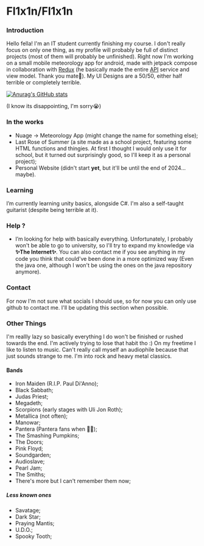# **Fl1x1n/Fl1x1n**
### Introduction

Hello fella! I'm an IT student currently finishing my course. I don't really focus on only one thing, as my profile will probably be full of distinct projects (most of them will probably be unfinished). Right now I'm working on a small mobile meteorology app for android, made with jetpack compose in collaboration with [Redux](https://github.com/ReduxFlakes) (he basically made the entire [API](https://open-meteo.com/) service and view model. Thank you mate🙏).
My UI Designs are a 50/50, either half terrible or completely terrible.

[![Anurag's GitHub stats](https://github-readme-stats.vercel.app/api?username=Fl1x1n)](https://github.com/Fl1x1n)

(I know its disappointing, I'm sorry😭)

### In the works
- Nuage -> Meteorology App (might change the name for something else);
- Last Rose of Summer (a site made as a school project, featuring some HTML functions and thingies. At first I thought I would only use it for school, but it turned out surprisingly good, so I'll keep it as a personal project);
- Personal Website (didn't start **yet**, but it'll be until the end of 2024... maybe).

### Learning
I’m currently learning unity basics, alongside C#. I'm also a self-taught guitarist (despite being terrible at it). 

### Help ?
-  I’m looking for help with basically everything. Unfortunately, I probably won't be able to go to university, so I'll try to expand my knowledge via **✨The Internet✨**. You can also contact me if you see anything in my code you think that could've been done in a more optimized way (Even the java one, although I won't be using the ones on the java repository anymore).

### Contact
For now I'm not sure what socials I should use, so for now you can only use github to contact me. I'll be updating this section when possible.

### Other Things
I'm reallly lazy so basically everything I do won't be finished or rushed towards the end. I'm actively trying to lose that habit tho :) 
On my freetime I like to listen to music. Can't really call myself an audiophile because that just sounds strange to me. I'm into rock and heavy metal classics.
#### Bands 
- Iron Maiden (R.I.P. Paul Di'Anno);
- Black Sabbath;
- Judas Priest;
- Megadeth;
- Scorpions (early stages with Uli Jon Roth);
- Metallica (not often);
- Manowar;
- Pantera (Pantera fans when 🚶‍➡️);
- The Smashing Pumpkins;
- The Doors;
- Pink Floyd;
- Soundgarden;
- Audioslave;
- Pearl Jam;
- The Smiths;
- There's more but I can't remember them now; 
##### Less known ones
- Savatage;
- Dark Star;
- Praying Mantis;
- U.D.O.;
- Spooky Tooth;
